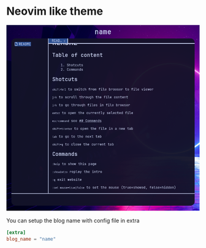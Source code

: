 # Neovim like theme 

![screenshot](./screenshot.png)

You can setup the blog name with config file in extra

```toml
[extra]
blog_name = "name"
```
